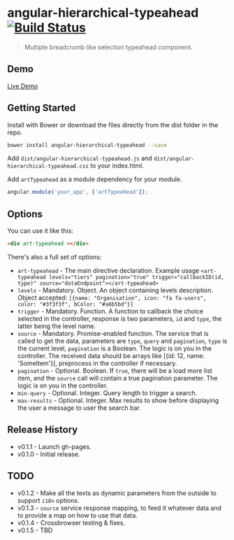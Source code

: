 # angular-hierarchical-typeahead [![Build Status](https://travis-ci.org/arthurianx/angular-hierarchical-typeahead.png?branch=master)](https://travis-ci.org/arthurianx/angular-hierarchical-typeahead)

> Multiple breadcrumb like selection typeahead component.

## Demo

[Live Demo](http://arthurianx.github.io/angular-hierarchical-typeahead/demo)

## Getting Started

Install with Bower or download the files directly from the dist folder in the repo.

```bash
bower install angular-hierarchical-typeahead --save
```

Add `dist/angular-hierarchical-typeahead.js` and `dist/angular-hierarchical-typeahead.css` to your index.html.


Add `artTypeahead` as a module dependency for your module.

```js
angular.module('your_app', ['artTypeahead']);
```

## Options


You can use it like this:

```html
<div art-typeahead ></div>
```

There's also a full set of options:



* `art-typeahead` - The main directive declaration. Example usage `<art-typeahead levels="tiers" pagination="true" trigger="callbackID(id, type)" source="dataEndpoint"></art-typeahead>`
* `levels` - Mandatory. Object. An object containing levels description. Object accepted: `[{name: "Organisation", icon: "fa fa-users", color: "#3f3f3f", bColor: "#a6b5bd"}]`
* `trigger` - Mandatory.  Function. A function to callback the choice selected in the controller, response is two parameters, `id` and `type`, the latter being the level name.
* `source` - Mandatory.  Promise-enabled function. The service that is called to get the data, parameters are `type`, `query` and `pagination`, `type` is the current level, `pagination` is a Boolean. The logic is on you in the controller. The received data should be arrays like [{id: 12, name: 'SomeItem'}], preprocess in the controller if necessary.
* `pagination` - Optional. Boolean. If `true`, there will be a load more list item, and the `source` call will contain a true pagination parameter. The logic is on you in the controller.
* `min-query` - Optional. Integer. Query length to trigger a search.
* `max-results` - Optional. Integer. Max results to show before displaying the user a message to user the search bar.




## Release History
 * v0.1.1 - Launch gh-pages.
 * v0.1.0 - Initial release.

## TODO
 * v0.1.2 - Make all the texts as dynamic parameters from the outside to support `i18n` options.
 * v0.1.3 - `source` service response mapping, to feed it whatever data and to provide a map on how to use that data.
 * v0.1.4 - Crossbrowser testing & fixes.
 * v0.1.5 - TBD


